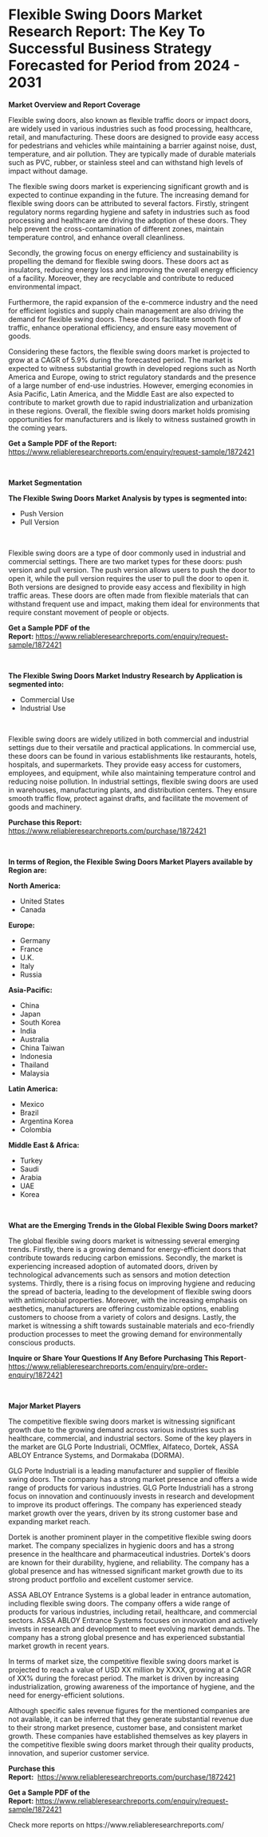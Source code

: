 <p><h1>Flexible Swing Doors Market Research Report: The Key To Successful Business Strategy Forecasted for Period from 2024 - 2031</h1></p><p><strong>Market Overview and Report Coverage</strong></p>
<p><p>Flexible swing doors, also known as flexible traffic doors or impact doors, are widely used in various industries such as food processing, healthcare, retail, and manufacturing. These doors are designed to provide easy access for pedestrians and vehicles while maintaining a barrier against noise, dust, temperature, and air pollution. They are typically made of durable materials such as PVC, rubber, or stainless steel and can withstand high levels of impact without damage.</p><p>The flexible swing doors market is experiencing significant growth and is expected to continue expanding in the future. The increasing demand for flexible swing doors can be attributed to several factors. Firstly, stringent regulatory norms regarding hygiene and safety in industries such as food processing and healthcare are driving the adoption of these doors. They help prevent the cross-contamination of different zones, maintain temperature control, and enhance overall cleanliness.</p><p>Secondly, the growing focus on energy efficiency and sustainability is propelling the demand for flexible swing doors. These doors act as insulators, reducing energy loss and improving the overall energy efficiency of a facility. Moreover, they are recyclable and contribute to reduced environmental impact.</p><p>Furthermore, the rapid expansion of the e-commerce industry and the need for efficient logistics and supply chain management are also driving the demand for flexible swing doors. These doors facilitate smooth flow of traffic, enhance operational efficiency, and ensure easy movement of goods.</p><p>Considering these factors, the flexible swing doors market is projected to grow at a CAGR of 5.9% during the forecasted period. The market is expected to witness substantial growth in developed regions such as North America and Europe, owing to strict regulatory standards and the presence of a large number of end-use industries. However, emerging economies in Asia Pacific, Latin America, and the Middle East are also expected to contribute to market growth due to rapid industrialization and urbanization in these regions. Overall, the flexible swing doors market holds promising opportunities for manufacturers and is likely to witness sustained growth in the coming years.</p></p>
<p><strong>Get a Sample PDF of the Report:</strong> <a href="https://www.reliableresearchreports.com/enquiry/request-sample/1872421">https://www.reliableresearchreports.com/enquiry/request-sample/1872421</a></p>
<p>&nbsp;</p>
<p><strong>Market Segmentation</strong></p>
<p><strong>The Flexible Swing Doors Market Analysis by types is segmented into:</strong></p>
<p><ul><li>Push Version</li><li>Pull Version</li></ul></p>
<p>&nbsp;</p>
<p><p>Flexible swing doors are a type of door commonly used in industrial and commercial settings. There are two market types for these doors: push version and pull version. The push version allows users to push the door to open it, while the pull version requires the user to pull the door to open it. Both versions are designed to provide easy access and flexibility in high traffic areas. These doors are often made from flexible materials that can withstand frequent use and impact, making them ideal for environments that require constant movement of people or objects.</p></p>
<p><strong>Get a Sample PDF of the Report:</strong>&nbsp;<a href="https://www.reliableresearchreports.com/enquiry/request-sample/1872421">https://www.reliableresearchreports.com/enquiry/request-sample/1872421</a></p>
<p>&nbsp;</p>
<p><strong>The Flexible Swing Doors Market Industry Research by Application is segmented into:</strong></p>
<p><ul><li>Commercial Use</li><li>Industrial Use</li></ul></p>
<p>&nbsp;</p>
<p><p>Flexible swing doors are widely utilized in both commercial and industrial settings due to their versatile and practical applications. In commercial use, these doors can be found in various establishments like restaurants, hotels, hospitals, and supermarkets. They provide easy access for customers, employees, and equipment, while also maintaining temperature control and reducing noise pollution. In industrial settings, flexible swing doors are used in warehouses, manufacturing plants, and distribution centers. They ensure smooth traffic flow, protect against drafts, and facilitate the movement of goods and machinery.</p></p>
<p><strong>Purchase this Report:</strong>&nbsp; <a href="https://www.reliableresearchreports.com/purchase/1872421">https://www.reliableresearchreports.com/purchase/1872421</a></p>
<p>&nbsp;</p>
<p><strong>In terms of Region, the Flexible Swing Doors Market Players available by Region are:</strong></p>
<p>
    <p> <strong> North America: </strong>
        <ul>
            <li>United States</li>
            <li>Canada</li>
        </ul>
        </p> 
    <p> <strong> Europe: </strong>
        <ul>
            <li>Germany</li>
            <li>France</li>
            <li>U.K.</li>
            <li>Italy</li>
            <li>Russia</li>
        </ul>
        </p> 
    <p> <strong> Asia-Pacific: </strong>
        <ul>
            <li>China</li>
            <li>Japan</li>
            <li>South Korea</li>
            <li>India</li>
            <li>Australia</li>
            <li>China Taiwan</li>
            <li>Indonesia</li>
            <li>Thailand</li>
            <li>Malaysia</li>
        </ul>
        </p> 
    <p> <strong> Latin America: </strong>
        <ul>
            <li>Mexico</li>
            <li>Brazil</li>
            <li>Argentina Korea</li>
            <li>Colombia</li>
        </ul>
        </p> 
    <p> <strong> Middle East & Africa: </strong>
        <ul>
            <li>Turkey</li>
            <li>Saudi</li>
            <li>Arabia</li>
            <li>UAE</li>
            <li>Korea</li>
        </ul>
    </p>
    </p>
<p>&nbsp;</p>
<p><strong>What are the Emerging Trends in the Global Flexible Swing Doors market?</strong></p>
<p><p>The global flexible swing doors market is witnessing several emerging trends. Firstly, there is a growing demand for energy-efficient doors that contribute towards reducing carbon emissions. Secondly, the market is experiencing increased adoption of automated doors, driven by technological advancements such as sensors and motion detection systems. Thirdly, there is a rising focus on improving hygiene and reducing the spread of bacteria, leading to the development of flexible swing doors with antimicrobial properties. Moreover, with the increasing emphasis on aesthetics, manufacturers are offering customizable options, enabling customers to choose from a variety of colors and designs. Lastly, the market is witnessing a shift towards sustainable materials and eco-friendly production processes to meet the growing demand for environmentally conscious products.</p></p>
<p><strong>Inquire or Share Your Questions If Any Before Purchasing This Report</strong>- <a href="https://www.reliableresearchreports.com/enquiry/pre-order-enquiry/1872421">https://www.reliableresearchreports.com/enquiry/pre-order-enquiry/1872421</a></p>
<p>&nbsp;</p>
<p><strong>Major Market Players</strong></p>
<p><p>The competitive flexible swing doors market is witnessing significant growth due to the growing demand across various industries such as healthcare, commercial, and industrial sectors. Some of the key players in the market are GLG Porte Industriali, OCMflex, Alfateco, Dortek, ASSA ABLOY Entrance Systems, and Dormakaba (DORMA).</p><p>GLG Porte Industriali is a leading manufacturer and supplier of flexible swing doors. The company has a strong market presence and offers a wide range of products for various industries. GLG Porte Industriali has a strong focus on innovation and continuously invests in research and development to improve its product offerings. The company has experienced steady market growth over the years, driven by its strong customer base and expanding market reach.</p><p>Dortek is another prominent player in the competitive flexible swing doors market. The company specializes in hygienic doors and has a strong presence in the healthcare and pharmaceutical industries. Dortek's doors are known for their durability, hygiene, and reliability. The company has a global presence and has witnessed significant market growth due to its strong product portfolio and excellent customer service.</p><p>ASSA ABLOY Entrance Systems is a global leader in entrance automation, including flexible swing doors. The company offers a wide range of products for various industries, including retail, healthcare, and commercial sectors. ASSA ABLOY Entrance Systems focuses on innovation and actively invests in research and development to meet evolving market demands. The company has a strong global presence and has experienced substantial market growth in recent years.</p><p>In terms of market size, the competitive flexible swing doors market is projected to reach a value of USD XX million by XXXX, growing at a CAGR of XX% during the forecast period. The market is driven by increasing industrialization, growing awareness of the importance of hygiene, and the need for energy-efficient solutions.</p><p>Although specific sales revenue figures for the mentioned companies are not available, it can be inferred that they generate substantial revenue due to their strong market presence, customer base, and consistent market growth. These companies have established themselves as key players in the competitive flexible swing doors market through their quality products, innovation, and superior customer service.</p></p>
<p><strong>Purchase this Report:</strong>&nbsp;&nbsp;<a href="https://www.reliableresearchreports.com/purchase/1872421">https://www.reliableresearchreports.com/purchase/1872421</a></p>
<p></p>
<p><strong>Get a Sample PDF of the Report:</strong>&nbsp;<a href="https://www.reliableresearchreports.com/enquiry/request-sample/1872421">https://www.reliableresearchreports.com/enquiry/request-sample/1872421</a></p>
<p>Check more reports on https://www.reliableresearchreports.com/</p>
